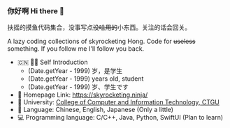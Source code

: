 ### 你好啊 Hi there 👋
扶摇的摸鱼代码集合，没事写点~~没啥用的~~小东西。关注的话会回关。

A lazy coding collections of skyrocketing Hong. Code for ~~useless~~ something. If you follow me I'll follow you back.
- 🇨🇳 👨‍💻 Self Introduction
  - (Date.getYear - 1999) 岁，是学生
  - (Date.getYear - 1999) years old, student
  - (Date.getYear - 1999) 岁、学生です
- 🔗 Homepage Link: https://skyrocketing.ninja/
- 🏫 University: [College of Computer and Information Technology, CTGU](https://it.ctgu.edu.cn/)
- 💬 Language: Chinese, English, Japanese (Only a little)
- 💻 Programming language: C/C++, Java, Python, SwiftUI (Plan to learn)

<!--
**skyrocketingHong/skyrocketingHong** is a ✨ _special_ ✨ repository because its `README.md` (this file) appears on your GitHub profile.
- 🔭 I’m currently working on ...
- 🌱 I’m currently learning ...
- 👯 I’m looking to collaborate on ...
- 🤔 I’m looking for help with ...
- 💬 Ask me about ...
- 📫 How to reach me: ...
- 😄 Pronouns: ...
- ⚡ Fun fact: ...
-->
